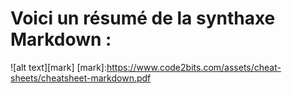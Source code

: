 # Voici un résumé de la synthaxe Markdown :

![alt text][mark]
[mark]:https://www.code2bits.com/assets/cheat-sheets/cheatsheet-markdown.pdf
